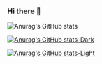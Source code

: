 ### Hi there 👋

<!--
**an921645699/an921645699** is a ✨ _special_ ✨ repository because its `README.md` (this file) appears on your GitHub profile.

Here are some ideas to get you started:

- 🔭 I’m currently working on ...
- 🌱 I’m currently learning ...
- 👯 I’m looking to collaborate on ...
- 🤔 I’m looking for help with ...
- 💬 Ask me about ...
- 📫 How to reach me: ...
- 😄 Pronouns: ...
- ⚡ Fun fact: ...
-->

![Anurag's GitHub stats](https://github-readme-stats.vercel.app/api?username=an921645699&show_icons=true)





[![Anurag's GitHub stats-Dark](https://github-readme-stats.vercel.app/api?username=an921645699&show_icons=true&theme=dark#gh-dark-mode-only)](https://github.com/anuraghazra/github-readme-stats#gh-dark-mode-only)





[![Anurag's GitHub stats-Light](https://github-readme-stats.vercel.app/api?username=an921645699&show_icons=true&theme=default#gh-light-mode-only)](https://github.com/anuraghazra/github-readme-stats#gh-light-mode-only)

